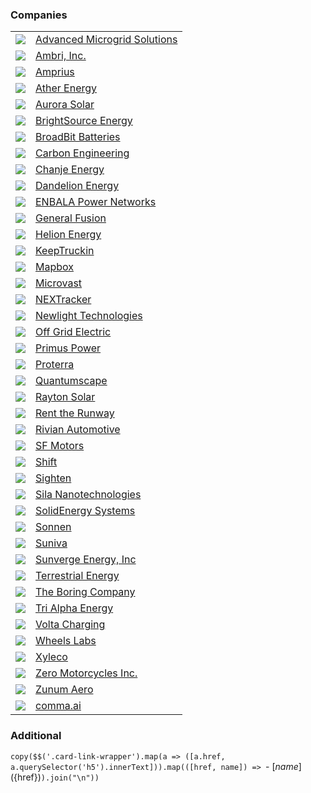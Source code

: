 


### Companies

| | |
|--|--|
| ![](https://dioguwdgf472v.cloudfront.net/media/logos/equityinvest/Company/njmexh8gzyylcjsbppun-52dad5d6970a346d.png) | [Advanced Microgrid Solutions](https://equityzen.com/company/advancedmicrogridsolutions/) |
| ![](https://dioguwdgf472v.cloudfront.net/media/logos/equityinvest/Company/9d5942f95c9ab803493bc977003b3484_2RXOW4.png) | [Ambri, Inc.](https://equityzen.com/company/ambri/) |
| ![](https://dioguwdgf472v.cloudfront.net/media/logos/equityinvest/Company/2e1cd7f2ced93ed8690dad7944adf66b_TT2PVC.png) | [Amprius](https://equityzen.com/company/amprius/) |
| ![](https://dioguwdgf472v.cloudfront.net/media/logos/equityinvest/Company/atherenergy_logo-69ddc3f9d0e270c0.jpg) | [Ather Energy](https://equityzen.com/company/atherenergy/) |
| ![](https://dioguwdgf472v.cloudfront.net/media/logos/equityinvest/Company/dpikwkvo36ymiwlcsoof-ac016cbfb19bddd4.png) | [Aurora Solar](https://equityzen.com/company/aurorasolar/) |
| ![](https://dioguwdgf472v.cloudfront.net/media/logos/equityinvest/Company/piewrvzyzagrxaq1b7fd-af7f6ae3b4a14697.jpg) | [BrightSource Energy](https://equityzen.com/company/brightsourceenergy/) |
| ![](https://dioguwdgf472v.cloudfront.net/media/logos/equityinvest/Company/o8ahwlfn6n9idiszw16t_SJELKM.png) | [BroadBit Batteries](https://equityzen.com/company/broadbitbatteries/) |
| ![](https://dioguwdgf472v.cloudfront.net/media/logos/equityinvest/Company/r8hpa7mygr8al979zmjz-74e442a39721cde2.png) | [Carbon Engineering](https://equityzen.com/company/carbonengineering/) |
| ![](https://dioguwdgf472v.cloudfront.net/media/logos/equityinvest/Company/oiyjkax5jvg4bqysuqbb-4f2bdbfc688017fc) | [Chanje Energy](https://equityzen.com/company/chanjeenergy/) |
| ![](https://dioguwdgf472v.cloudfront.net/media/logos/equityinvest/Company/tzj1chydcy7btkxdhmxv-568fa3dd44deb571) | [Dandelion Energy](https://equityzen.com/company/dandelionenergy/) |
| ![](https://dioguwdgf472v.cloudfront.net/media/logos/equityinvest/Company/4dc38ea75cd729b4969e4a7d97ea49d8-613510c29784ab37.jpg) | [ENBALA Power Networks](https://equityzen.com/company/enbalapowernetworks/) |
| ![](https://dioguwdgf472v.cloudfront.net/media/logos/equityinvest/Company/y3zlgyqvkbryn3wbf3jo_Z8VINP.png) | [General Fusion](https://equityzen.com/company/generalfusion/) |
| ![](https://dioguwdgf472v.cloudfront.net/media/logos/equityinvest/Company/alpvq0t98wexqokvmlkn_XY7A7Q.jpg) | [Helion Energy](https://equityzen.com/company/helionenergy/) |
| ![](https://dioguwdgf472v.cloudfront.net/media/logos/equityinvest/Company/v2oq7ys6r5bnttuvhrwm-c488e9c7c57c153e.jpg) | [KeepTruckin](https://equityzen.com/company/keeptruckin/) |
| ![](https://dioguwdgf472v.cloudfront.net/media/logos/equityinvest/Company/t8kwfdptvz442pthksu9-8d7ee0cf6101c973) | [Mapbox](https://equityzen.com/company/mapbox/) |
| ![](https://dioguwdgf472v.cloudfront.net/media/logos/equityinvest/Company/h6mio2h0mb0lhftsflto-b6c45ea7388ea259.png) | [Microvast](https://equityzen.com/company/microvast/) |
| ![](https://dioguwdgf472v.cloudfront.net/media/logos/equityinvest/Company/ghb33yvzckc38vngqg0x-81c71382a582156d.jpg) | [NEXTracker](https://equityzen.com/company/nextracker/) |
| ![](https://dioguwdgf472v.cloudfront.net/media/logos/equityinvest/Company/df049bc32f6e398ff894e69c83eb186f_9U6M3R.jpg) | [Newlight Technologies](https://equityzen.com/company/newlighttechnologies/) |
| ![](https://dioguwdgf472v.cloudfront.net/media/logos/equityinvest/Company/offgridelectric_logo-5b19130f31046925.png) | [Off Grid Electric](https://equityzen.com/company/offgridelectric/) |
| ![](https://dioguwdgf472v.cloudfront.net/media/logos/equityinvest/Company/b6782198c8535b184f76f2ebc4117cad-ad96955ca9093434.jpg) | [Primus Power](https://equityzen.com/company/primuspower/) |
| ![](https://dioguwdgf472v.cloudfront.net/media/logos/equityinvest/Company/Proterra_Logo-0d8f550d8288642f.png) | [Proterra](https://equityzen.com/company/proterra/) |
| ![](https://dioguwdgf472v.cloudfront.net/media/logos/equityinvest/Company/wkmnatmcjucvbr2ntuce-a50a518bf4fe72aa) | [Quantumscape](https://equityzen.com/company/quantumscape/) |
| ![](https://dioguwdgf472v.cloudfront.net/media/logos/equityinvest/Company/wqsrrsxwwaxsklgnvqvu_SJGERT.png) | [Rayton Solar](https://equityzen.com/company/raytonsolar/) |
| ![](https://dioguwdgf472v.cloudfront.net/media/logos/equityinvest/Company/ipx2to9dztqj5gdaccq6-4c1efa67c3101fb3.jpg) | [Rent the Runway](https://equityzen.com/company/renttherunway/) |
| ![](https://dioguwdgf472v.cloudfront.net/media/logos/equityinvest/Company/rivianautomotive_logo-422136538c0df855.jpg) | [Rivian Automotive](https://equityzen.com/company/rivianautomotive/) |
| ![](https://dioguwdgf472v.cloudfront.net/media/logos/equityinvest/Company/plylqjkpm5sp2kes3bdu-25fbf380a54a445f) | [SF Motors](https://equityzen.com/company/sfmotors/) |
| ![](https://dioguwdgf472v.cloudfront.net/media/logos/equityinvest/Company/issf8h47aagl1c6pokiv-d0a8c13ef0381e2a.png) | [Shift](https://equityzen.com/company/shiftcars/) |
| ![](https://dioguwdgf472v.cloudfront.net/media/logos/equityinvest/Company/sighten_logo-3f3dd479ca80e037.png) | [Sighten](https://equityzen.com/company/sighten/) |
| ![](https://dioguwdgf472v.cloudfront.net/media/logos/equityinvest/Company/yoynh6iqrqswcjjvisk4-65251dc8c7c07a3e) | [Sila Nanotechnologies](https://equityzen.com/company/silananotechnologies/) |
| ![](https://dioguwdgf472v.cloudfront.net/media/logos/equityinvest/Company/solidenergy_logo-e54777bdea4ad4a2.png) | [SolidEnergy Systems](https://equityzen.com/company/solidenergy/) |
| ![](https://dioguwdgf472v.cloudfront.net/media/logos/equityinvest/Company/ryrcqii7zereyyx7iifc_X49034.png) | [Sonnen](https://equityzen.com/company/sonnenbatterie/) |
| ![](https://dioguwdgf472v.cloudfront.net/media/logos/equityinvest/Company/suniva_logo-e7b8dc65df967585.gif) | [Suniva](https://equityzen.com/company/suniva/) |
| ![](https://dioguwdgf472v.cloudfront.net/media/logos/equityinvest/Company/mgafsogy8xeacwxdksms_V11AWB.jpg) | [Sunverge Energy, Inc](https://equityzen.com/company/sunvergeenergyinc/) |
| ![](https://dioguwdgf472v.cloudfront.net/media/logos/equityinvest/Company/zzozhnsf1pi4a6j9xdnn-df3765b6964ac202) | [Terrestrial Energy](https://equityzen.com/company/terrestrialenergy/) |
| ![](https://dioguwdgf472v.cloudfront.net/media/logos/equityinvest/Company/ceit0qzp8rhqucbcaox6-2721da65e7e2f6d2.png) | [The Boring Company](https://equityzen.com/company/theboringcompany/) |
| ![](https://dioguwdgf472v.cloudfront.net/media/logos/equityinvest/Company/trialphaenergy_logo-82da1856cf6836c5.jpg) | [Tri Alpha Energy](https://equityzen.com/company/trialphaenergy/) |
| ![](https://dioguwdgf472v.cloudfront.net/media/logos/equityinvest/Company/voltaindustries_logo-24724d212e181b13.jpg) | [Volta Charging](https://equityzen.com/company/voltaindustries/) |
| ![](https://dioguwdgf472v.cloudfront.net/media/logos/equityinvest/Company/vvoeuflidimj0hfh65ag-d11a22fd6de0ede9) | [Wheels Labs](https://equityzen.com/company/wheels7fda/) |
| ![](https://dioguwdgf472v.cloudfront.net/media/logos/equityinvest/Company/icx0d5rbr0qlyyjhiygm-93418376084291a8) | [Xyleco](https://equityzen.com/company/xyleco/) |
| ![](https://dioguwdgf472v.cloudfront.net/media/logos/equityinvest/Company/e9a0fda96327d67b2e1d70603e3e9cb9_26L8HO.jpg) | [Zero Motorcycles Inc.](https://equityzen.com/company/zeromotorcycles/) |
| ![](https://dioguwdgf472v.cloudfront.net/media/logos/equityinvest/Company/jkwqedu3t8b9cns31wym.png) | [Zunum Aero](https://equityzen.com/company/zunumaero/) |
| ![](https://dioguwdgf472v.cloudfront.net/media/logos/equityinvest/Company/byw0k9nnwuvu3sktxea8-36b2d25c9d9580d3.png) | [comma.ai](https://equityzen.com/company/comma/) |
### Additional

`copy($$('.card-link-wrapper').map(a => ([a.href, a.querySelector('h5').innerText])).map(([href, name]) => `- [${name}](${href})`).join("\n"))`
